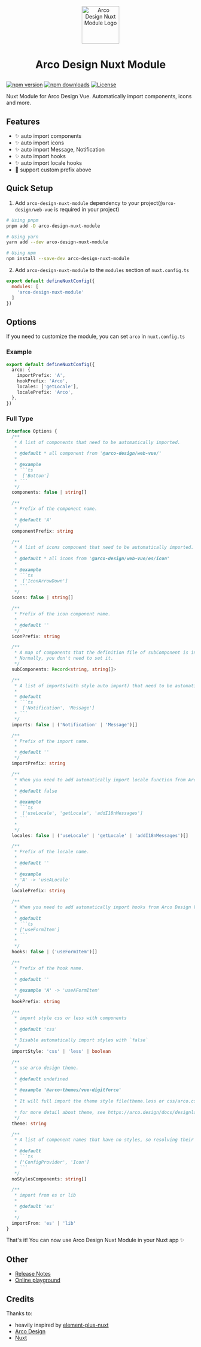 <div align="center">
<img height="100px" width="100px" src='https://github.com/wiidede/arco-design-nuxt-module/raw/main/arco-design-nuxt-module.svg' alt="Arco Design Nuxt Module Logo">
<h1>Arco Design Nuxt Module</p>
</div>

[![npm version][npm-version-src]][npm-version-href]
[![npm downloads][npm-downloads-src]][npm-downloads-href]
[![License][license-src]][license-href]

Nuxt Module for Arco Design Vue. Automatically import components, icons and more.

## Features

<!-- Highlight some of the features your module provide here -->
- ✨ auto import components
- ✨ auto import icons
- ✨ auto import Message, Notification
- ✨ auto import hooks
- ✨ auto import locale hooks
- 🔹 support custom prefix above

## Quick Setup

1. Add `arco-design-nuxt-module` dependency to your project(`@arco-design/web-vue` is required in your project)

```bash
# Using pnpm
pnpm add -D arco-design-nuxt-module

# Using yarn
yarn add --dev arco-design-nuxt-module

# Using npm
npm install --save-dev arco-design-nuxt-module
```

2. Add `arco-design-nuxt-module` to the `modules` section of `nuxt.config.ts`

```js
export default defineNuxtConfig({
  modules: [
    'arco-design-nuxt-module'
  ]
})
```

## Options

If you need to customize the module, you can set `arco` in `nuxt.config.ts`

### Example

```ts
export default defineNuxtConfig({
  arco: {
    importPrefix: 'A',
    hookPrefix: 'Arco',
    locales: ['getLocale'],
    localePrefix: 'Arco',
  },
})
```

### Full Type

```ts
interface Options {
  /**
   * A list of components that need to be automatically imported.
   *
   * @default * all component from '@arco-design/web-vue/'
   *
   * @example
   * ```ts
   *  ['Button']
   * ```
   */
  components: false | string[]

  /**
   * Prefix of the component name.
   *
   * @default 'A'
   */
  componentPrefix: string

  /**
   * A list of icons component that need to be automatically imported.
   *
   * @default * all icons from '@arco-design/web-vue/es/icon'
   *
   * @example
   * ```ts
   *  ['IconArrowDown']
   * ```
   */
  icons: false | string[]

  /**
   * Prefix of the icon component name.
   *
   * @default ''
   */
  iconPrefix: string

  /**
   * A map of components that the definition file of subComponent is in its parent component.
   * Normally, you don't need to set it.
   */
  subComponents: Record<string, string[]>

  /**
   * A list of imports(with style auto import) that need to be automatically imported.
   *
   * @default
   * ```ts
   *  ['Notification', 'Message']
   * ```
   */
  imports: false | ('Notification' | 'Message')[]

  /**
   * Prefix of the import name.
   *
   * @default ''
   */
  importPrefix: string

  /**
   * When you need to add automatically import locale function from Arco Design Vue, you can add it here.
   *
   * @default false
   *
   * @example
   * ```ts
   *  ['useLocale', 'getLocale', 'addI18nMessages']
   * ```
   *
   */
  locales: false | ('useLocale' | 'getLocale' | 'addI18nMessages')[]

  /**
   * Prefix of the locale name.
   *
   * @default ''
   *
   * @example
   * 'A' -> 'useALocale'
   */
  localePrefix: string

  /**
   * When you need to add automatically import hooks from Arco Design Vue, you can add it here.
   *
   * @default
   * ```ts
   * ['useFormItem']
   * ```
   *
   */
  hooks: false | ('useFormItem')[]

  /**
   * Prefix of the hook name.
   *
   * @default ''
   *
   * @example 'A' -> 'useAFormItem'
   */
  hookPrefix: string

  /**
   * import style css or less with components
   *
   * @default 'css'
   *
   * Disable automatically import styles with `false`
   */
  importStyle: 'css' | 'less' | boolean

  /**
   * use arco design theme.
   *
   * @default undefined
   *
   * @example '@arco-themes/vue-digitforce'
   *
   * It will full import the theme style file(theme.less or css/arco.css)
   *
   * for more detail about theme, see https://arco.design/docs/designlab/use-theme-package
   */
  theme: string

  /**
   * A list of component names that have no styles, so resolving their styles file should be prevented
   *
   * @default
   * ```ts
   * ['ConfigProvider', 'Icon']
   * ```
   */
  noStylesComponents: string[]

  /**
   * import from es or lib
   *
   * @default 'es'
   *
   */
  importFrom: 'es' | 'lib'
}
```

That's it! You can now use Arco Design Nuxt Module in your Nuxt app ✨

## Other

- [Release Notes](https://github.com/wiidede/arco-design-nuxt-module/releases)
- [Online playground](https://stackblitz.com/github/wiidede/arco-design-nuxt-module?file=playground%2Fapp.vue)
<!-- - [📖 &nbsp;Documentation](https://example.com) -->

## Credits

Thanks to:

- heavily inspired by [element-plus-nuxt](https://github.com/element-plus/element-plus-nuxt)
- [Arco Design](https://arco.design)
- [Nuxt][nuxt-href]

<!-- Badges -->
[npm-version-src]: https://img.shields.io/npm/v/arco-design-nuxt-module/latest.svg?style=flat&colorA=18181B&colorB=28CF8D
[npm-version-href]: https://npmjs.com/package/arco-design-nuxt-module

[npm-downloads-src]: https://img.shields.io/npm/dm/arco-design-nuxt-module.svg?style=flat&colorA=18181B&colorB=28CF8D
[npm-downloads-href]: https://npmjs.com/package/arco-design-nuxt-module

[license-src]: https://img.shields.io/npm/l/arco-design-nuxt-module.svg?style=flat&colorA=18181B&colorB=28CF8D
[license-href]: https://npmjs.com/package/arco-design-nuxt-module

[nuxt-href]: https://nuxt.com
